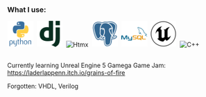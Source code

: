 ###  What I use:
<div> 
  <img src="https://github.com/devicons/devicon/blob/master/icons/python/python-original-wordmark.svg" title="Python" alt="Python" width="60" height="60"/>&nbsp;
  <img src="https://github.com/devicons/devicon/blob/master/icons/django/django-plain.svg" title="Django" alt="Django" width="60" height="60"/>&nbsp;
  <img src="https://styles.redditmedia.com/t5_2u59z4/styles/communityIcon_3wi5tbhd61181.png" title="Htmx" alt="Htmx" width="60" height="60"/>&nbsp;
  <img src="https://github.com/devicons/devicon/blob/master/icons/postgresql/postgresql-plain.svg" title="Postgres" alt="Postgres" width="60" height="60"/>&nbsp;
  <img src="https://github.com/devicons/devicon/blob/master/icons/mysql/mysql-original-wordmark.svg" title="Mysql" alt="Mysql" width="60" height="60"/>&nbsp;
  <img src="https://github.com/devicons/devicon/blob/master/icons/unrealengine/unrealengine-original.svg" title="UnrealEngine" alt="UnrealEngine" width="60" height="60"/>&nbsp;
  <img src="https://cdn-icons-png.flaticon.com/512/6132/6132222.png" title="C++" alt="C++" width="60" height="60"/>
</div>
<br>

Currently learning Unreal Engine 5
Gamega Game Jam: https://laderlappenn.itch.io/grains-of-fire

Forgotten:
VHDL, Verilog
